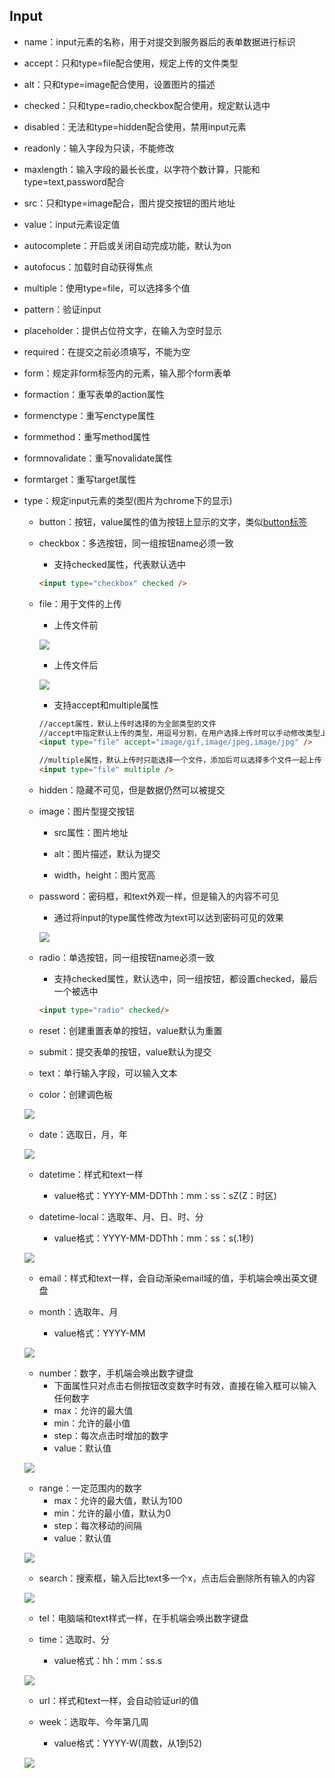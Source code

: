 ## Input

* name：input元素的名称，用于对提交到服务器后的表单数据进行标识

* accept：只和type=file配合使用，规定上传的文件类型

* alt：只和type=image配合使用，设置图片的描述

* checked：只和type=radio,checkbox配合使用，规定默认选中

* disabled：无法和type=hidden配合使用，禁用input元素

* readonly：输入字段为只读，不能修改

* maxlength：输入字段的最长长度，以字符个数计算，只能和type=text,password配合

* src：只和type=image配合，图片提交按钮的图片地址

* value：input元素设定值

* autocomplete：开启或关闭自动完成功能，默认为on

* autofocus：加载时自动获得焦点

* multiple：使用type=file，可以选择多个值

* pattern：验证input

* placeholder：提供占位符文字，在输入为空时显示

* required：在提交之前必须填写，不能为空

* form：规定非form标签内的元素，输入那个form表单

* formaction：重写表单的action属性

* formenctype：重写enctype属性

* formmethod：重写method属性

* formnovalidate：重写novalidate属性

* formtarget：重写target属性

* type：规定input元素的类型\(图片为chrome下的显示\)

  * button：按钮，value属性的值为按钮上显示的文字，类似[button标签](/HTML/label/form/form_button.md)

  * checkbox：多选按钮，同一组按钮name必须一致

    * 支持checked属性，代表默认选中

    ```markdown
    <input type="checkbox" checked />
    ```

  * file：用于文件的上传

    * 上传文件前

    ![](/assets/label_input_file_prev.png)

    * 上传文件后

    ![](/assets/label_input_file_next.png)

    * 支持accept和multiple属性

    ```markdown
    //accept属性，默认上传时选择的为全部类型的文件
    //accept中指定默认上传的类型，用逗号分割，在用户选择上传时可以手动修改类型上传，不会报错
    <input type="file" accept="image/gif,image/jpeg,image/jpg" />

    //multiple属性，默认上传时只能选择一个文件，添加后可以选择多个文件一起上传
    <input type="file" multiple />
    ```

  * hidden：隐藏不可见，但是数据仍然可以被提交

  * image：图片型提交按钮

    * src属性：图片地址

    * alt：图片描述，默认为提交

    * width，height：图片宽高

  * password：密码框，和text外观一样，但是输入的内容不可见

    * 通过将input的type属性修改为text可以达到密码可见的效果

    ![](/assets/label_input_password.png)

  * radio：单选按钮，同一组按钮name必须一致

    * 支持checked属性，默认选中，同一组按钮，都设置checked，最后一个被选中

    ```markdown
    <input type="radio" checked/>
    ```

  * reset：创建重置表单的按钮，value默认为重置

  * submit：提交表单的按钮，value默认为提交

  * text：单行输入字段，可以输入文本

  * color：创建调色板

  ![](/assets/label_input_color.png)

  * date：选取日，月，年

  ![](/assets/label_input_date.png)

  * datetime：样式和text一样

    * value格式：YYYY-MM-DDThh：mm：ss：sZ\(Z：时区\)

  * datetime-local：选取年、月、日、时、分

    * value格式：YYYY-MM-DDThh：mm：ss：s\(.1秒\)

  ![](/assets/label_input_datetime_local.png)

  * email：样式和text一样，会自动渐染email域的值，手机端会唤出英文键盘

  * month：选取年、月

    * value格式：YYYY-MM

  ![](/assets/label_input_month.png)

  * number：数字，手机端会唤出数字键盘
    * 下面属性只对点击右侧按钮改变数字时有效，直接在输入框可以输入任何数字
    * max：允许的最大值
    * min：允许的最小值
    * step：每次点击时增加的数字
    * value：默认值

  ![](/assets/label_input_number.png)

  * range：一定范围内的数字
    * max：允许的最大值，默认为100
    * min：允许的最小值，默认为0
    * step：每次移动的间隔
    * value：默认值

  ![](/assets/label_input_range.png)

  * search：搜索框，输入后比text多一个x，点击后会删除所有输入的内容

  ![](/assets/label_input_search.png)

  * tel：电脑端和text样式一样，在手机端会唤出数字键盘

  * time：选取时、分

    * value格式：hh：mm：ss.s

  ![](/assets/label_input_time.png)

  * url：样式和text一样，会自动验证url的值

  * week：选取年、今年第几周

    * value格式：YYYY-W\(周数，从1到52\)

  ![](/assets/label_input_week.png)



